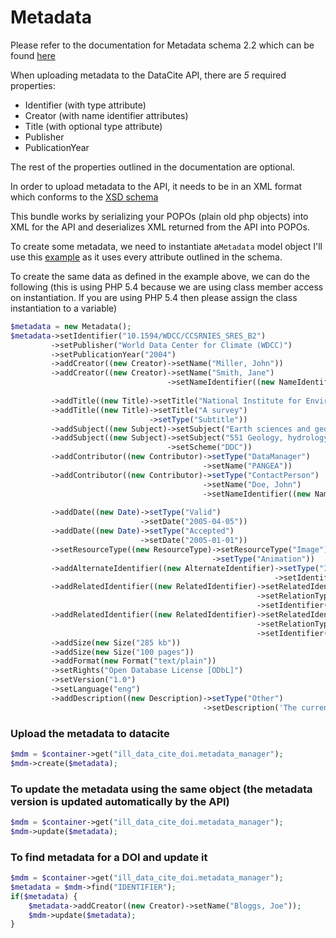 Metadata
========

Please refer to the documentation for Metadata schema 2.2 which can be found [here](http://schema.datacite.org/meta/kernel-2.2/index.html)

When uploading metadata to the DataCite API, there are *5* required properties:

* Identifier (with type attribute)
* Creator (with name identifier attributes)
* Title (with optional type attribute)
* Publisher
* PublicationYear

The rest of the properties outlined in the documentation are optional.

In order to upload metadata to the API, it needs to be in an XML format which conforms to the [XSD schema](http://schema.datacite.org/meta/kernel-2.2/metadata.xsd)

This bundle works by serializing your POPOs (plain old php objects) into XML for the API and deserializes XML returned from the API into POPOs.

To create some metadata, we need to instantiate a`Metadata` model object I'll use this [example](http://schema.datacite.org/meta/kernel-2.2/example/datacite-metadata-sample-v2.2.xml) as it uses every attribute outlined in the schema.

To create the same data as defined in the example above, we can do the following (this is using PHP 5.4 because we are using class member access on instantiation. If you are using PHP 5.4 then please assign the class instantiation to a variable)
``` php
$metadata = new Metadata();
$metadata->setIdentifier("10.1594/WDCC/CCSRNIES_SRES_B2")
         ->setPublisher("World Data Center for Climate (WDCC)")
         ->setPublicationYear("2004")
         ->addCreator((new Creator)->setName("Miller, John"))
         ->addCreator((new Creator)->setName("Smith, Jane")
                                   ->setNameIdentifier((new NameIdentifier)->setScheme("ISNI")
                                                                           ->setIdentifier("1422 4586 3573 0476")))
         ->addTitle((new Title)->setTitle("National Institute for Environmental Studies and Center for Climate System Research Japan"))
         ->addTitle((new Title)->setTitle("A survey")
                               ->setType("Subtitle"))
         ->addSubject((new Subject)->setSubject("Earth sciences and geology"))
         ->addSubject((new Subject)->setSubject("551 Geology, hydrology, meteorology")
                                   ->setScheme("DDC"))
         ->addContributor((new Contributor)->setType("DataManager")
                                           ->setName("PANGEA"))
         ->addContributor((new Contributor)->setType("ContactPerson")
                                           ->setName("Doe, John")
                                           ->setNameIdentifier((new NameIdentifier)->setScheme("ORCID")
                                                                                   ->setIdentifier("xyz780")))
         ->addDate((new Date)->setType("Valid")
                             ->setDate("2005-04-05"))
         ->addDate((new Date)->setType("Accepted")
                             ->setDate("2005-01-01"))
         ->setResourceType((new ResourceType)->setResourceType("Image")
                                             ->setType("Animation"))
         ->addAlternateIdentifier((new AlternateIdentifier)->setType("ISBN")
                                                           ->setIdentifier("937-0-1234-56789-X"))
         ->addRelatedIdentifier((new RelatedIdentifier)->setRelatedIdentifierType("DOI")
                                                       ->setRelationType("IsCitedBy")
                                                       ->setIdentifier("10.1234/testpub"))
         ->addRelatedIdentifier((new RelatedIdentifier)->setRelatedIdentifierType("DOI")
                                                       ->setRelationType("IsCitedBy")
                                                       ->setIdentifier("10.1234/testpub"))
         ->addSize(new Size("285 kb"))
         ->addSize(new Size("100 pages"))
         ->addFormat(new Format("text/plain"))
         ->setRights("Open Database License [ODbL]")
         ->setVersion("1.0")
         ->setLanguage("eng")
         ->addDescription((new Description)->setType("Other")
                                           ->setDescription('The current xml-example for a DataCite record is the official example from the documentation.<br/>Please look on datacite.org to find the newest versions of sample data and schemas.'));
```

### Upload the metadata to datacite

``` php
$mdm = $container->get("ill_data_cite_doi.metadata_manager");
$mdm->create($metadata);
```

### To update the metadata using the same object (the metadata version is updated automatically by the API)

``` php
$mdm = $container->get("ill_data_cite_doi.metadata_manager");
$mdm->update($metadata);
```

### To find metadata for a DOI and update it

```php
$mdm = $container->get("ill_data_cite_doi.metadata_manager");
$metadata = $mdm->find("IDENTIFIER");
if($metadata) {
    $metadata->addCreator((new Creator)->setName("Bloggs, Joe"));
    $mdm->update($metadata);
}
```
